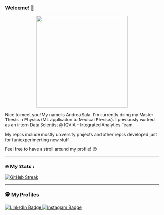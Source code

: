 ### Welcome! 👋


<div id="header" align="center">
  <img src="https://media.giphy.com/media/xT9DPIlGnuHpr2yObu/giphy.gif" width="300"/>
</div>

Nice to meet you! My name is Andrea Sala.
I'm currently doing my Master Thesis in Physics (ML application to Medical Physics).
I previously worked as an intern Data Scientist @ IQVIA - Integrated Analytics Team.

My repos include mostly university projects and other repos developed just for fun/experimenting new stuff

Feel free to have a stroll around my profile! 😙




---

### :fire: My Stats :

[![GitHub Streak](http://github-readme-streak-stats.herokuapp.com?user=andreasala98&theme=dark&background=000000)](https://git.io/streak-stats)

---

### 🕵️ My Profiles :

<div id="badges">
  <a href="https://www.linkedin.com/in/andrea-sala-82a9841b7/">
    <img src="https://img.shields.io/badge/LinkedIn-blue?style=for-the-badge&logo=linkedin&logoColor=white" alt="LinkedIn Badge"/>
  </a>
  <a href="https://www.instagram.com/andrea_sala">
      <img src="https://img.shields.io/badge/Instagram-E4405F?style=for-the-badge&logo=instagram&logoColor=white" alt="Instagram Badge"/>
  </a>
  
</div>

<!--


**andreasala98/andreasala98** is a ✨ _special_ ✨ repository because its `README.md` (this file) appears on your GitHub profile.

Here are some ideas to get you started:

- 🔭 I’m currently working on ...
- 🌱 I’m currently learning ...
- 👯 I’m looking to collaborate on ...
- 🤔 I’m looking for help with ...
- 💬 Ask me about ...
- 📫 How to reach me: ...
- 😄 Pronouns: ...
- ⚡ Fun fact: ...
-->
